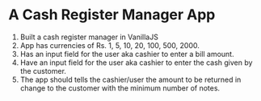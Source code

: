# A Cash Register Manager App

1. Built a cash register manager in VanillaJS
2. App has currencies of Rs. 1, 5, 10, 20, 100, 500, 2000.
3. Has an input field for the user aka cashier to enter a bill amount.
4. Have an input field for the user aka cashier to enter the cash given by the customer.
5. The app should tells the cashier/user the amount to be returned in change to the customer with the minimum number of notes.
